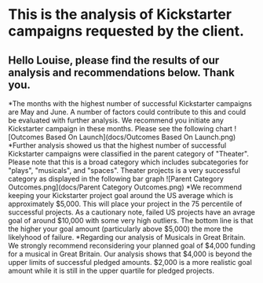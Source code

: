 # This is the analysis of Kickstarter campaigns requested by the client. 
## Hello Louise, please find the results of our analysis and recommendations below. Thank you.

*The months with the highest number of successful Kickstarter campaigns are May and June. A number of factors could contribute to this and could be evaluated with further analysis. We recommend you initiate any Kickstarter campaign in these months. Please see the following chart ![Outcomes Based On Launch](docs/Outcomes Based On Launch.png)
*Further analysis showed us that the highest number of successful Kickstarter campaigns were classified in the parent category of "Theater". Please note that this is a broad category which includes subcategories for "plays", "musicals", and "spaces". Theater projects is a very successful category as displayed in the following bar graph ![Parent Category Outcomes.png](docs/Parent Category Outcomes.png)
*We recommend keeping your Kickstarter project goal around the US average which is approximately $5,000. This will place your project in the 75 percentile of successful projects. As a cautionary note, failed US projects have an avrage goal of around $10,000 with some very high outliers. The bottom line is that the higher your goal amount (particularly above $5,000) the more the likelyhood of failure.
*Regarding our analysis of Musicals in Great Britain. We strongly recommend reconsidering your planned goal of $4,000 funding for a musical in Great Britain. Our analysis shows that $4,000 is beyond the upper limits of successful pledged amounts. $2,000 is a more realistic goal amount while it is still in the upper quartile for pledged projects.
